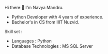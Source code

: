 Hi there 👋
I'm Navya Mandru.

- Python Developer with 4 years of experience.
- Bachelor's in CS from IIIT Nuzvid.

Skill set :
- Languages : Python
- Database Technologies : MS SQL Server
